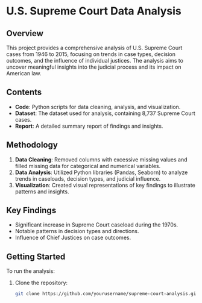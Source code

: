 # U.S. Supreme Court Data Analysis

## Overview
This project provides a comprehensive analysis of U.S. Supreme Court cases from 1946 to 2015, focusing on trends in case types, decision outcomes, and the influence of individual justices. The analysis aims to uncover meaningful insights into the judicial process and its impact on American law.

## Contents
- **Code**: Python scripts for data cleaning, analysis, and visualization.
- **Dataset**: The dataset used for analysis, containing 8,737 Supreme Court cases.
- **Report**: A detailed summary report of findings and insights.

## Methodology
1. **Data Cleaning**: Removed columns with excessive missing values and filled missing data for categorical and numerical variables.
2. **Data Analysis**: Utilized Python libraries (Pandas, Seaborn) to analyze trends in caseloads, decision types, and judicial influence.
3. **Visualization**: Created visual representations of key findings to illustrate patterns and insights.

## Key Findings
- Significant increase in Supreme Court caseload during the 1970s.
- Notable patterns in decision types and directions.
- Influence of Chief Justices on case outcomes.

## Getting Started
To run the analysis:
1. Clone the repository:
   ```bash
   git clone https://github.com/yourusername/supreme-court-analysis.git
